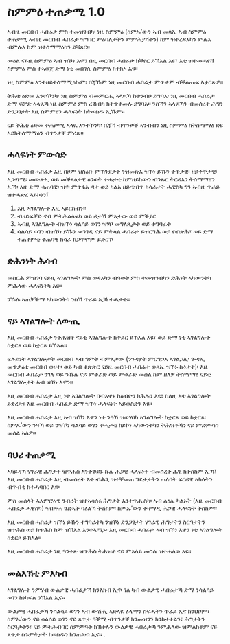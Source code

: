 # ስምምዕ ተጠቃሚ 1.0

ኣብዚ መርበብ ሓበሬታ ምስ ተመዝገብካ፡ ነዚ ስምምዕ (ከምኡ’ውን ኣብ መጻኢ ኣብ ስምምዕ ተጠቃሚ ኣብዚ መርበብ ሓበሬታ ዝግበር ምዕባለታትን ምምሕያሻትን) ከም ዝተረዳእካን ምሉእ ብምሉእ ከም ዝተሰማማዕካን ይቑጸር።

ውዕል ናይዚ ስምምዕ ኣብ ዝኾነ እዋን በዚ መርበብ ሓበሬታ ክቕየር ይኽእል እዩ፣ እቲ ዝተመሓየሸ ስምምዕ ምስ ተኣወጀ ድማ ነቲ መበገሲ ስምምዕ ክትክኦ እዩ።

ነዚ ስምምዕ እንተዘይተሰማሚዕኩም፡ በጃኹም ነዚ መርበብ ሓበሬታ ምጥቃም ብቕልጡፍ ኣቋርጽዎ።

ትሕቲ ዕድመ እንተኾንካ፡ ነዚ ስምምዕ ብመምርሒ ኣላዪኻ ከተንብቦ ይግባእ፡ ነዚ መርበብ ሓበሬታ ድማ ፍቓድ ኣላዪኻ ነዚ ስምምዕ ምስ ረኸብካ ክትጥቀመሉ ይግባእ። ንስኻን ኣላዪኻን ብመሰረት ሕግን ድንጋገታት እዚ ስምምዕን ሓላፍነት ክትወስዱ ኢኹም።

ናይ ትሕቲ ዕድመ ተጠቃሚ ኣላዪ እንተኾንካ፡ በጃኻ ብጥንቃቐ ኣንብብን ነዚ ስምምዕ ክትሰማማዕ ድዩ ኣይክትሰማማዕን ብጥንቃቐ ምረጽ።

## ሓላፍነት ምውሳድ

እዚ መርበብ ሓበሬታ እዚ በዞም ዝስዕቡ ምኽንያታት ንዝመጽእ ዝኾነ ይኹን ቀጥታዊ፡ ዘይቀጥታዊ፡ ኣጋጣሚ፡ መውጽኢ ወይ መቕጻዕታዊ ዕንወት ተሓታቲ ከምዘይከውን ብንጹር ትርዳእን ትሰማማዕን ኢኻ፡ እዚ ድማ ቁጠባዊ፡ ዝና፡ ምጥፋእ ዳታ ወይ ካልእ ዘይጭበጥ ክሳራታት ሓዊስካ ግን ኣብዚ ጥራይ ዝተሓጽረ ኣይኮነን፤

1. እዚ ኣገልግሎት እዚ ኣይርከብን።
1. ብዘይፍቓድ ናብ ምትሕልላፍካ ወይ ዳታኻ ምእታው ወይ ምቕያር
1. ኣብዚ ኣገልግሎት ብዝኾነ ሳልሳይ ወገን ዝሃቦ መግለጺታት ወይ ተግባራት
1. ሳልሳይ ወገን ብዝኾነ ይኹን መንገዲ ናይ ምትላል ሓበሬታ ይዝርግሕ ወይ የብጽሕ፣ ወይ ድማ ተጠቀምቲ ቁጠባዊ ክሳራ ከጋጥሞም ይድርኾ

## ድሕንነት ሕሳብ

መስርሕ ምዝገባ ናይዚ ኣገልግሎት ምስ ወዳእካን ብዓወት ምስ ተመዝገብካን ድሕነት ኣካውንትካ ምሕላው ሓላፍነትካ እዩ።

ንኹሉ ኣጠቓቕማ ኣካውንትካ ንስኻ ጥራይ ኢኻ ተሓታቲ።

## ናይ ኣገልግሎት ለውጢ

እዚ መርበብ ሓበሬታ ንትሕዝቶ ናይቲ ኣገልግሎት ክቕይር ይኽእል እዩ፣ ወይ ድማ ነቲ ኣገልግሎት ከቋርጾ ወይ ከቋርጾ ይኽእል።

ፍሉይነት ኣገልግሎታት መርበብ ኣብ ግምት ብምእታው (ንጉዳያት ምርግጋእ ኣገልጋሊ፡ ጐዳኢ መጥቃዕቲ መርበብ ወዘተ፡ ወይ ካብ ቁጽጽር ናይዚ መርበብ ሓበሬታ ወጻኢ ዝኾኑ ኩነታት)፡ እዚ መርበብ ሓበሬታ ንገለ ወይ ንኹሉ ናይ ምቁራጽ ወይ ምቁራጽ መሰል ከም ዘለዎ ትሰማማዕ ናይቲ ኣገልግሎታት ኣብ ዝኾነ እዋን።

እዚ መርበብ ሓበሬታ እዚ ነቲ ኣገልግሎት በብእዋኑ ከዕብዮን ክሕሉን እዩ፣ ስለዚ እቲ ኣገልግሎት ይቋረጽ፣ እዚ መርበብ ሓበሬታ ድማ ዝኾነ ሓላፍነት ኣይወስድን እዩ።

እዚ መርበብ ሓበሬታ እዚ ኣብ ዝኾነ እዋን ነቲ ንዓኻ ዝወሃበካ ኣገልግሎት ከቋርጾ ወይ ከቋርጾ፡ ከምኡ’ውን ንዓኻ ወይ ንዝኾነ ሳልሳይ ወገን ተሓታቲ ከይኮነ ኣካውንትካን ትሕዝቶኻን ናይ ምድምሳስ መሰል ኣለዎ።

## ባህሪ ተጠቃሚ

ኣካይዳኻ ሃገራዊ ሕግታት ዝጥሕስ እንተኾይኑ ኩሉ ሕጋዊ ሓላፍነት ብመሰረት ሕጊ ክትስከም ኢኻ፤ እዚ መርበብ ሓበሬታ እዚ ብመሰረት እቲ ብሕጊ ዝተቐመጠ ግዴታታትን ጠለባት ፍርዳዊ ኣካላትን ብጥብቂ ክተሓባበር እዩ።

ምስ መሰላት ኣእምሮኣዊ ንብረት ዝተኣሳሰሩ ሕግታት እንተጥሒስካ፡ ኣብ ልዕሊ ካልኦት (እዚ መርበብ ሓበሬታ ሓዊስካ) ዝበጽሐ ጉድኣት ባዕልኻ ትሽከም፡ ከምኡ’ውን ተዛማዲ ሕጋዊ ሓላፍነት ትስከም።

እዚ መርበብ ሓበሬታ ዝኾነ ይኹን ተግባራትካ ንዝኾነ ድንጋገታት ሃገራዊ ሕግታትን ስርዓታትን ዝጥሕስ ወይ ክጥሕስ ከም ዝኽእል እንተኣሚኑ፡ እዚ መርበብ ሓበሬታ ኣብ ዝኾነ እዋን ነቲ ኣገልግሎት ከቋርጾ ይኽእል።

እዚ መርበብ ሓበሬታ ነዚ ዓንቀጽ ዝጥሕስ ትሕዝቶ ናይ ምእላይ መሰሉ ዝተሓለወ እዩ።

## መልእኽቲ ምእካብ

ኣገልግሎት ንምሃብ ውልቃዊ ሓበሬታኻ ክንእክብ ኢና፡ ገለ ካብ ውልቃዊ ሓበሬታኻ ድማ ንሳልሳይ ወገን ከነካፍል ንኽእል ኢና።

ውልቃዊ ሓበሬታኻ ንሳልሳይ ወገን ኣብ ውሽጢ ኣድላዪ ዕላማን ስፍሓትን ጥራይ ኢና ክንህቦም፣ ከምኡ’ውን ናይ ሳልሳይ ወገን ናይ ጸጥታ ዓቕሚ ብጥንቃቐ ክንመዝንን ክንከታተልን፣ ሕግታትን ስርዓታትን፣ ናይ ምትሕብባር ስምምዓት ክኽተሉን ውልቃዊ ሓበሬታኻ ንምሕላው ዝምልከቶም ናይ ጸጥታ ስጉምትታት ክወስዱን ክንጠልብ ኢና። .
